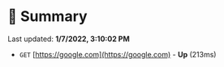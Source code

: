 # 📖 Summary
Last updated: **1/7/2022, 3:10:02 PM**

- `GET` [https://google.com](https://google.com) - **Up** (213ms)
